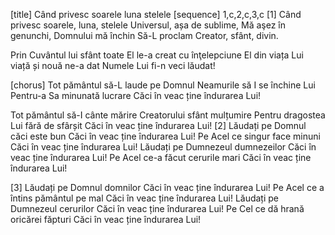 [title] Când privesc soarele luna stelele
[sequence] 1,c,2,c,3,c
[1]
Când privesc soarele, luna, stelele
Universul, așa de sublime,
Mă aşez în genunchi, Domnului mă închin
Să-L proclam Creator, sfânt, divin.

Prin Cuvântul lui sfânt toate
El le-a creat cu înţelepciune
El din viața Lui viață și nouă ne-a dat
Numele Lui fi-n veci lăudat!

[chorus]
Tot pământul să-L laude pe Domnul
Neamurile să I se închine Lui
Pentru-a Sa minunată lucrare
Căci în veac ține îndurarea Lui!

Tot pământul să-I cânte mărire
Creatorului sfânt mulțumire
Pentru dragostea Lui fără de sfârșit
Căci în veac ține îndurarea Lui!
[2]
Lăudați pe Domnul căci este bun
Căci în veac ține îndurarea Lui!
Pe Acel ce singur face minuni
Căci în veac ține îndurarea Lui!
Lăudați pe Dumnezeul dumnezeilor
Căci în veac ține îndurarea Lui!
Pe Acel ce-a făcut cerurile mari
Căci în veac ține îndurarea Lui!

[3]
Lăudați pe Domnul domnilor
Căci în veac ține îndurarea Lui!
Pe Acel ce a întins pământul pe mal
Căci în veac ține îndurarea Lui!
Lăudați pe Dumnezeul cerurilor
Căci în veac ține îndurarea Lui!
Pe Cel ce dă hrană oricărei făpturi
Căci în veac ține îndurarea Lui!

